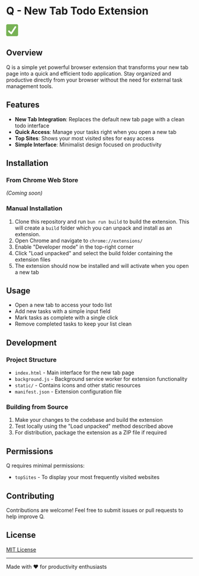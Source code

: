 # Q - New Tab Todo Extension

![Q Logo](static/icons/icon32x32.png)

## Overview

Q is a simple yet powerful browser extension that transforms your new tab page into a quick and efficient todo application. Stay organized and productive directly from your browser without the need for external task management tools.

## Features

- **New Tab Integration**: Replaces the default new tab page with a clean todo interface
- **Quick Access**: Manage your tasks right when you open a new tab
- **Top Sites**: Shows your most visited sites for easy access
- **Simple Interface**: Minimalist design focused on productivity

## Installation

### From Chrome Web Store
*(Coming soon)*

### Manual Installation
1. Clone this repository and run `bun run build` to build the extension. This will create a `build` folder which you can unpack and install as an extension.
2. Open Chrome and navigate to `chrome://extensions/`
3. Enable "Developer mode" in the top-right corner
4. Click "Load unpacked" and select the build folder containing the extension files
5. The extension should now be installed and will activate when you open a new tab

## Usage

- Open a new tab to access your todo list
- Add new tasks with a simple input field
- Mark tasks as complete with a single click
- Remove completed tasks to keep your list clean

## Development

### Project Structure
- `index.html` - Main interface for the new tab page
- `background.js` - Background service worker for extension functionality
- `static/` - Contains icons and other static resources
- `manifest.json` - Extension configuration file

### Building from Source
1. Make your changes to the codebase and build the extension
2. Test locally using the "Load unpacked" method described above
3. For distribution, package the extension as a ZIP file if required

## Permissions

Q requires minimal permissions:
- `topSites` - To display your most frequently visited websites

## Contributing

Contributions are welcome! Feel free to submit issues or pull requests to help improve Q.

## License

[MIT License](LICENSE)

---

Made with ❤️ for productivity enthusiasts
